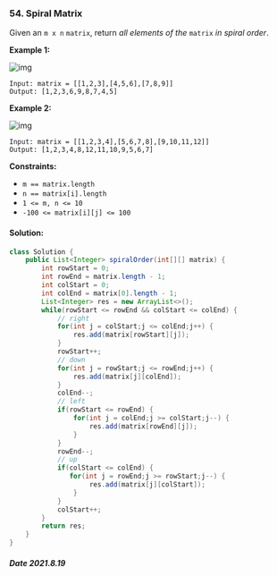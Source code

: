### 54. Spiral Matrix

Given an `m x n` `matrix`, return *all elements of the* `matrix` *in spiral order*.

 

**Example 1:**

![img](https://assets.leetcode.com/uploads/2020/11/13/spiral1.jpg)

```
Input: matrix = [[1,2,3],[4,5,6],[7,8,9]]
Output: [1,2,3,6,9,8,7,4,5]
```

**Example 2:**

![img](https://assets.leetcode.com/uploads/2020/11/13/spiral.jpg)

```
Input: matrix = [[1,2,3,4],[5,6,7,8],[9,10,11,12]]
Output: [1,2,3,4,8,12,11,10,9,5,6,7]
```

 

**Constraints:**

- `m == matrix.length`
- `n == matrix[i].length`
- `1 <= m, n <= 10`
- `-100 <= matrix[i][j] <= 100`

#### Solution:

```java
class Solution {
    public List<Integer> spiralOrder(int[][] matrix) {
        int rowStart = 0;
        int rowEnd = matrix.length - 1;
        int colStart = 0;
        int colEnd = matrix[0].length - 1;
        List<Integer> res = new ArrayList<>();
        while(rowStart <= rowEnd && colStart <= colEnd) {
            // right
            for(int j = colStart;j <= colEnd;j++) {
                res.add(matrix[rowStart][j]);
            }
            rowStart++;
            // down
            for(int j = rowStart;j <= rowEnd;j++) {
                res.add(matrix[j][colEnd]);
            }
            colEnd--;
            // left
            if(rowStart <= rowEnd) {
                for(int j = colEnd;j >= colStart;j--) {
                    res.add(matrix[rowEnd][j]);
                }
            }
            rowEnd--;
            // up
            if(colStart <= colEnd) {
               for(int j = rowEnd;j >= rowStart;j--) {
                    res.add(matrix[j][colStart]);
                } 
            }
            colStart++;
        }
        return res;
    }
}
```

##### Date 2021.8.19